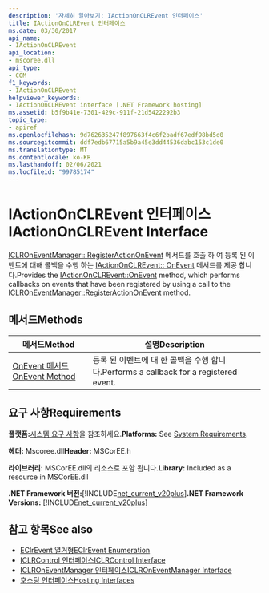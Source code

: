 ```yaml
---
description: '자세히 알아보기: IActionOnCLREvent 인터페이스'
title: IActionOnCLREvent 인터페이스
ms.date: 03/30/2017
api_name:
- IActionOnCLREvent
api_location:
- mscoree.dll
api_type:
- COM
f1_keywords:
- IActionOnCLREvent
helpviewer_keywords:
- IActionOnCLREvent interface [.NET Framework hosting]
ms.assetid: b5f9b41e-7301-429c-911f-21d5422292b3
topic_type:
- apiref
ms.openlocfilehash: 9d762635247f897663f4c6f2badf67edf98bd5d0
ms.sourcegitcommit: ddf7edb67715a5b9a45e3dd44536dabc153c1de0
ms.translationtype: MT
ms.contentlocale: ko-KR
ms.lasthandoff: 02/06/2021
ms.locfileid: "99785174"
---
```

# <a name="iactiononclrevent-interface"></a><span data-ttu-id="ea349-103">IActionOnCLREvent 인터페이스</span><span class="sxs-lookup"><span data-stu-id="ea349-103">IActionOnCLREvent Interface</span></span>

<span data-ttu-id="ea349-104">[ICLROnEventManager:: RegisterActionOnEvent](iclroneventmanager-registeractiononevent-method.md) 메서드를 호출 하 여 등록 된 이벤트에 대해 콜백을 수행 하는 [IActionOnCLREvent:: OnEvent](iactiononclrevent-onevent-method.md) 메서드를 제공 합니다.</span><span class="sxs-lookup"><span data-stu-id="ea349-104">Provides the [IActionOnCLREvent::OnEvent](iactiononclrevent-onevent-method.md) method, which performs callbacks on events that have been registered by using a call to the [ICLROnEventManager::RegisterActionOnEvent](iclroneventmanager-registeractiononevent-method.md) method.</span></span>  
  
## <a name="methods"></a><span data-ttu-id="ea349-105">메서드</span><span class="sxs-lookup"><span data-stu-id="ea349-105">Methods</span></span>  
  
|<span data-ttu-id="ea349-106">메서드</span><span class="sxs-lookup"><span data-stu-id="ea349-106">Method</span></span>|<span data-ttu-id="ea349-107">설명</span><span class="sxs-lookup"><span data-stu-id="ea349-107">Description</span></span>|  
|------------|-----------------|  
|[<span data-ttu-id="ea349-108">OnEvent 메서드</span><span class="sxs-lookup"><span data-stu-id="ea349-108">OnEvent Method</span></span>](iactiononclrevent-onevent-method.md)|<span data-ttu-id="ea349-109">등록 된 이벤트에 대 한 콜백을 수행 합니다.</span><span class="sxs-lookup"><span data-stu-id="ea349-109">Performs a callback for a registered event.</span></span>|  
  
## <a name="requirements"></a><span data-ttu-id="ea349-110">요구 사항</span><span class="sxs-lookup"><span data-stu-id="ea349-110">Requirements</span></span>  

 <span data-ttu-id="ea349-111">**플랫폼:**[시스템 요구 사항](../../get-started/system-requirements.md)을 참조하세요.</span><span class="sxs-lookup"><span data-stu-id="ea349-111">**Platforms:** See [System Requirements](../../get-started/system-requirements.md).</span></span>  
  
 <span data-ttu-id="ea349-112">**헤더:** Mscoree.dll</span><span class="sxs-lookup"><span data-stu-id="ea349-112">**Header:** MSCorEE.h</span></span>  
  
 <span data-ttu-id="ea349-113">**라이브러리:** MSCorEE.dll의 리소스로 포함 됩니다.</span><span class="sxs-lookup"><span data-stu-id="ea349-113">**Library:** Included as a resource in MSCorEE.dll</span></span>  
  
 <span data-ttu-id="ea349-114">**.NET Framework 버전:**[!INCLUDE[net_current_v20plus](../../../../includes/net-current-v20plus-md.md)]</span><span class="sxs-lookup"><span data-stu-id="ea349-114">**.NET Framework Versions:** [!INCLUDE[net_current_v20plus](../../../../includes/net-current-v20plus-md.md)]</span></span>  
  
## <a name="see-also"></a><span data-ttu-id="ea349-115">참고 항목</span><span class="sxs-lookup"><span data-stu-id="ea349-115">See also</span></span>

- [<span data-ttu-id="ea349-116">EClrEvent 열거형</span><span class="sxs-lookup"><span data-stu-id="ea349-116">EClrEvent Enumeration</span></span>](eclrevent-enumeration.md)
- [<span data-ttu-id="ea349-117">ICLRControl 인터페이스</span><span class="sxs-lookup"><span data-stu-id="ea349-117">ICLRControl Interface</span></span>](iclrcontrol-interface.md)
- [<span data-ttu-id="ea349-118">ICLROnEventManager 인터페이스</span><span class="sxs-lookup"><span data-stu-id="ea349-118">ICLROnEventManager Interface</span></span>](iclroneventmanager-interface.md)
- [<span data-ttu-id="ea349-119">호스팅 인터페이스</span><span class="sxs-lookup"><span data-stu-id="ea349-119">Hosting Interfaces</span></span>](hosting-interfaces.md)
